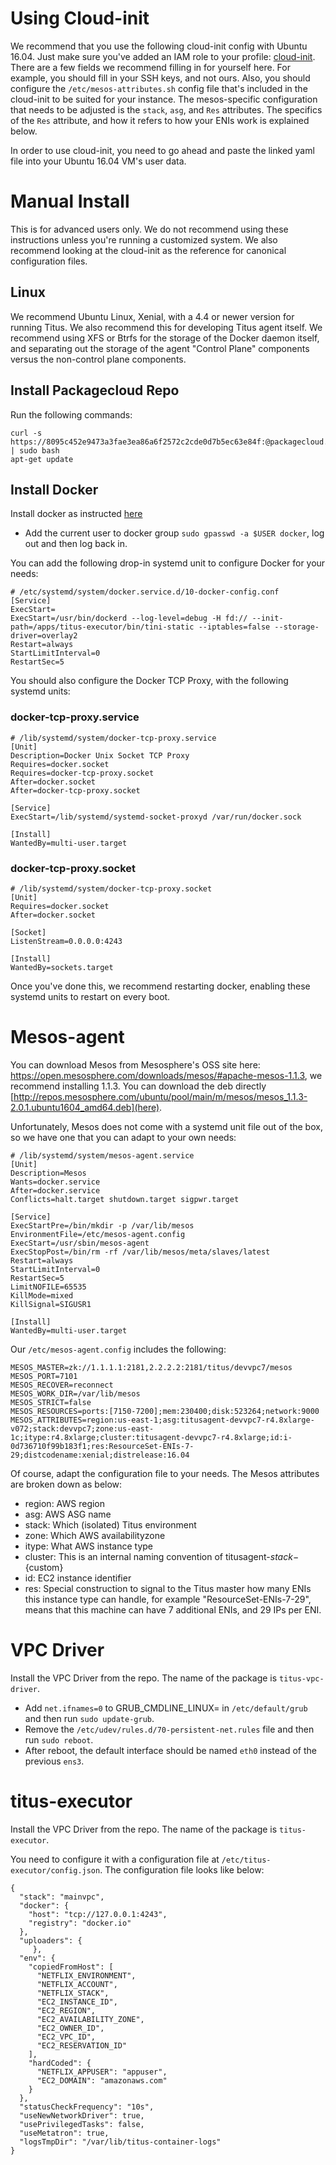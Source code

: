 # Using Cloud-init
We recommend that you use the following cloud-init config with Ubuntu 16.04. Just make sure you've added an IAM role to your profile: [cloud-init](cloud-init.yml). There are a few fields we recommend filling in for yourself here. For example, you should fill in your SSH keys, and not ours. Also, you should configure the `/etc/mesos-attributes.sh` config file that's included in the cloud-init to be suited for your instance. The mesos-specific configuration that needs to be adjusted is the `stack`, `asg`, and `Res` attributes. The specifics of the `Res` attribute, and how it refers to how your ENIs work is explained below.

In order to use cloud-init, you need to go ahead and paste the linked yaml file into your Ubuntu 16.04 VM's user data.

# Manual Install
This is for advanced users only. We do not recommend using these instructions unless you're running a customized system. We also recommend looking at the cloud-init as the reference for canonical configuration files.


## Linux
We recommend Ubuntu Linux, Xenial, with a 4.4 or newer version for running Titus. We also recommend this for developing Titus agent itself. We recommend using XFS or Btrfs for the storage of the Docker daemon itself, and separating out the storage of the agent "Control Plane" components versus the non-control plane components. 

## Install Packagecloud Repo
Run the following commands:

```
curl -s https://8095c452e9473a3fae3ea86a6f2572c2cde0d7b5ec63e84f:@packagecloud.io/install/repositories/netflix/titus/script.deb.sh | sudo bash
apt-get update
```


## Install Docker
Install docker as instructed [here](https://docs.docker.com/engine/installation/linux/docker-ce/ubuntu/#install-using-the-repository)

* Add the current user to docker group `sudo gpasswd -a $USER docker`, log out and then log back in.

You can add the following drop-in systemd unit to configure Docker for your needs:

```
# /etc/systemd/system/docker.service.d/10-docker-config.conf
[Service]
ExecStart=
ExecStart=/usr/bin/dockerd --log-level=debug -H fd:// --init-path=/apps/titus-executor/bin/tini-static --iptables=false --storage-driver=overlay2
Restart=always
StartLimitInterval=0
RestartSec=5
```

You should also configure the Docker TCP Proxy, with the following systemd units:
### docker-tcp-proxy.service
```
# /lib/systemd/system/docker-tcp-proxy.service
[Unit]
Description=Docker Unix Socket TCP Proxy
Requires=docker.socket
Requires=docker-tcp-proxy.socket
After=docker.socket
After=docker-tcp-proxy.socket

[Service]
ExecStart=/lib/systemd/systemd-socket-proxyd /var/run/docker.sock

[Install]
WantedBy=multi-user.target
```
### docker-tcp-proxy.socket
```
# /lib/systemd/system/docker-tcp-proxy.socket
[Unit]
Requires=docker.socket
After=docker.socket

[Socket]
ListenStream=0.0.0.0:4243

[Install]
WantedBy=sockets.target
```
Once you've done this, we recommend restarting docker, enabling these systemd units to restart on every boot.

# Mesos-agent
You can download Mesos from Mesosphere's OSS site here: https://open.mesosphere.com/downloads/mesos/#apache-mesos-1.1.3, we recommend installing 1.1.3. You can download the deb directly [http://repos.mesosphere.com/ubuntu/pool/main/m/mesos/mesos_1.1.3-2.0.1.ubuntu1604_amd64.deb](here).

Unfortunately, Mesos does not come with a systemd unit file out of the box, so we have one that you can adapt to your own needs:
```
# /lib/systemd/system/mesos-agent.service
[Unit]
Description=Mesos
Wants=docker.service
After=docker.service
Conflicts=halt.target shutdown.target sigpwr.target

[Service]
ExecStartPre=/bin/mkdir -p /var/lib/mesos
EnvironmentFile=/etc/mesos-agent.config
ExecStart=/usr/sbin/mesos-agent
ExecStopPost=/bin/rm -rf /var/lib/mesos/meta/slaves/latest
Restart=always
StartLimitInterval=0
RestartSec=5
LimitNOFILE=65535
KillMode=mixed
KillSignal=SIGUSR1

[Install]
WantedBy=multi-user.target
```

Our `/etc/mesos-agent.config` includes the following:

```
MESOS_MASTER=zk://1.1.1.1:2181,2.2.2.2:2181/titus/devvpc7/mesos
MESOS_PORT=7101
MESOS_RECOVER=reconnect
MESOS_WORK_DIR=/var/lib/mesos
MESOS_STRICT=false
MESOS_RESOURCES=ports:[7150-7200];mem:230400;disk:523264;network:9000
MESOS_ATTRIBUTES=region:us-east-1;asg:titusagent-devvpc7-r4.8xlarge-v072;stack:devvpc7;zone:us-east-1c;itype:r4.8xlarge;cluster:titusagent-devvpc7-r4.8xlarge;id:i-0d736710f99b183f1;res:ResourceSet-ENIs-7-29;distcodename:xenial;distrelease:16.04
```
Of course, adapt the configuration file to your needs. The Mesos attributes are broken down as below:

* region: AWS region
* asg: AWS ASG name
* stack: Which (isolated) Titus environment
* zone: Which AWS availabilityzone
* itype: What AWS instance type
* cluster: This is an internal naming convention of titusagent-${stack}-${custom}
* id: EC2 instance identifier
* res: Special construction to signal to the Titus master how many ENIs this instance type can handle, for example "ResourceSet-ENIs-7-29", means that this machine can have 7 additional ENIs, and 29 IPs per ENI.


# VPC Driver
Install the VPC Driver from the repo. The name of the package is `titus-vpc-driver`.
* Add `net.ifnames=0` to GRUB_CMDLINE_LINUX= in `/etc/default/grub` and then run `sudo update-grub`.
* Remove the `/etc/udev/rules.d/70-persistent-net.rules` file and then run `sudo reboot`.
* After reboot, the default interface should be named `eth0` instead of the previous `ens3`.


# titus-executor
Install the VPC Driver from the repo. The name of the package is `titus-executor`.

You need to configure it with a configuration file at `/etc/titus-executor/config.json`. The configuration file looks like below:

```
{
  "stack": "mainvpc",
  "docker": {
    "host": "tcp://127.0.0.1:4243",
    "registry": "docker.io"
  },
  "uploaders": {
     },
  "env": {
    "copiedFromHost": [
      "NETFLIX_ENVIRONMENT",
      "NETFLIX_ACCOUNT",
      "NETFLIX_STACK",
      "EC2_INSTANCE_ID",
      "EC2_REGION",
      "EC2_AVAILABILITY_ZONE",
      "EC2_OWNER_ID",
      "EC2_VPC_ID",
      "EC2_RESERVATION_ID"
    ],
    "hardCoded": {
      "NETFLIX_APPUSER": "appuser",
      "EC2_DOMAIN": "amazonaws.com"
    }
  },
  "statusCheckFrequency": "10s",
  "useNewNetworkDriver": true,
  "usePrivilegedTasks": false,
  "useMetatron": true,
  "logsTmpDir": "/var/lib/titus-container-logs"
}
```